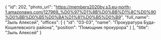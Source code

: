 {
    "id": 202,
    "photo_url": "https://members2020by.s3.eu-north-1.amazonaws.com/127969_%D0%97%D1%8B%D0%BB%D1%8C%D0%90%D0%BB%D0%B5%D0%BA%D1%81%D0%B5%D0%B9",
    "full_name": "Зыль Алексей",
    "offices": [
        {
            "id": "03-03",
            "name": "Прокуратура Буда-Кошелевского района",
            "position": "Помощник прокурора"
        }
    ],
    "title": "Зыль Алексей"
}